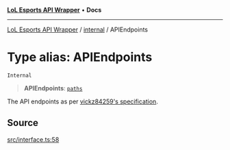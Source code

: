 [**LoL Esports API Wrapper**](../../README.md) • **Docs**

***

[LoL Esports API Wrapper](../../globals.md) / [internal](../README.md) / APIEndpoints

# Type alias: APIEndpoints

`Internal`

> **APIEndpoints**: [`paths`](../interfaces/paths.md)

The API endpoints as per [vickz84259's specification](https://vickz84259.github.io/lolesports-api-docs/).

## Source

[src/interface.ts:58](https://github.com/Viriatto/lol-esports-api/blob/783dfab6fe0c5578f68e0ef039a6d4ddff241e06/src/interface.ts#L58)
